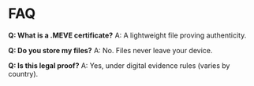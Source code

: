 # FAQ

**Q: What is a .MEVE certificate?**
A: A lightweight file proving authenticity.

**Q: Do you store my files?**
A: No. Files never leave your device.

**Q: Is this legal proof?**
A: Yes, under digital evidence rules (varies by country).
